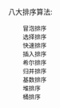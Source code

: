 八大排序算法:
```aidl
    冒泡排序
    选择排序
    快速排序
    插入排序
    希尔排序
    归并排序
    基数排序
    堆排序
    桶排序
```


    